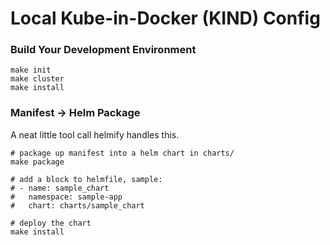 # Local Kube-in-Docker (KIND) Config

### Build Your Development Environment
```
make init
make cluster
make install
```

### Manifest -> Helm Package
A neat little tool call helmify handles this.
```
# package up manifest into a helm chart in charts/
make package

# add a block to helmfile, sample:
# - name: sample_chart
#   namespace: sample-app
#   chart: charts/sample_chart

# deploy the chart
make install
```